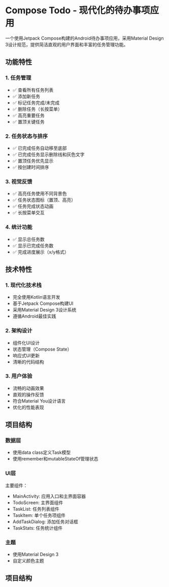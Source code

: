 # Compose Todo - 现代化的待办事项应用

一个使用Jetpack Compose构建的Android待办事项应用，采用Material Design 3设计规范，提供简洁直观的用户界面和丰富的任务管理功能。

## 功能特性

### 1. 任务管理
- ✅ 查看所有任务列表
- ✅ 添加新任务
- ✅ 标记任务完成/未完成
- ✅ 删除任务（长按菜单）
- ✅ 高亮重要任务
- ✅ 置顶关键任务

### 2. 任务状态与排序
- ✅ 已完成任务自动移至底部
- ✅ 已完成任务显示删除线和灰色文字
- ✅ 置顶任务优先显示
- ✅ 按创建时间排序

### 3. 视觉反馈
- ✅ 高亮任务使用不同背景色
- ✅ 任务状态图标（置顶、高亮）
- ✅ 任务完成状态动画
- ✅ 长按菜单交互

### 4. 统计功能
- ✅ 显示总任务数
- ✅ 显示已完成任务数
- ✅ 完成进度展示（x/y格式）

## 技术特性

### 1. 现代化技术栈
- 完全使用Kotlin语言开发
- 基于Jetpack Compose构建UI
- 采用Material Design 3设计系统
- 遵循Android最佳实践

### 2. 架构设计
- 组件化UI设计
- 状态管理（Compose State）
- 响应式UI更新
- 清晰的代码结构

### 3. 用户体验
- 流畅的动画效果
- 直观的操作反馈
- 符合Material You设计语言
- 优化的性能表现

## 项目结构

### 数据层
- 使用data class定义Task模型
- 使用remember和mutableStateOf管理状态

### UI层
主要组件：
- MainActivity: 应用入口和主界面容器
- TodoScreen: 主界面组件
- TaskList: 任务列表组件
- TaskItem: 单个任务项组件
- AddTaskDialog: 添加任务对话框
- TaskStats: 任务统计组件

### 主题
- 使用Material Design 3
- 自定义颜色主题

## 项目结构 
